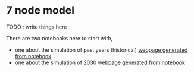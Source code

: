 # 7 node model 

TODO : write things here

There are two notebooks here to start with, 
 - one about the simulation of past years (historical) [webpage generated from notebook](https://robingirard.github.io/Energy-Alternatives-Planing/Models/Seven_node_Europe/Simulation_analysis_Historical.html)
 - one about the simulation of 2030  [webpage generated from notebook](https://robingirard.github.io/Energy-Alternatives-Planing/Models/Seven_node_Europe/Simulation_analysis_2030.html)